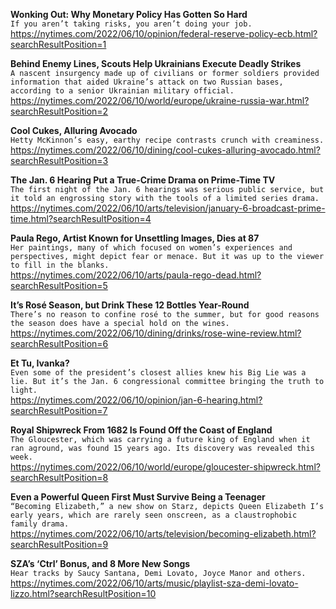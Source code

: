 **Wonking Out: Why Monetary Policy Has Gotten So Hard**\
`If you aren’t taking risks, you aren’t doing your job.`\
https://nytimes.com/2022/06/10/opinion/federal-reserve-policy-ecb.html?searchResultPosition=1

**Behind Enemy Lines, Scouts Help Ukrainians Execute Deadly Strikes**\
`A nascent insurgency made up of civilians or former soldiers provided information that aided Ukraine’s attack on two Russian bases, according to a senior Ukrainian military official.`\
https://nytimes.com/2022/06/10/world/europe/ukraine-russia-war.html?searchResultPosition=2

**Cool Cukes, Alluring Avocado**\
`Hetty McKinnon’s easy, earthy recipe contrasts crunch with creaminess.`\
https://nytimes.com/2022/06/10/dining/cool-cukes-alluring-avocado.html?searchResultPosition=3

**The Jan. 6 Hearing Put a True-Crime Drama on Prime-Time TV**\
`The first night of the Jan. 6 hearings was serious public service, but it told an engrossing story with the tools of a limited series drama.`\
https://nytimes.com/2022/06/10/arts/television/january-6-broadcast-prime-time.html?searchResultPosition=4

**Paula Rego, Artist Known for Unsettling Images, Dies at 87**\
`Her paintings, many of which focused on women’s experiences and perspectives, might depict fear or menace. But it was up to the viewer to fill in the blanks.`\
https://nytimes.com/2022/06/10/arts/paula-rego-dead.html?searchResultPosition=5

**It’s Rosé Season, but Drink These 12 Bottles Year-Round**\
`There’s no reason to confine rosé to the summer, but for good reasons the season does have a special hold on the wines.`\
https://nytimes.com/2022/06/10/dining/drinks/rose-wine-review.html?searchResultPosition=6

**Et Tu, Ivanka?**\
`Even some of the president’s closest allies knew his Big Lie was a lie. But it’s the Jan. 6 congressional committee bringing the truth to light.`\
https://nytimes.com/2022/06/10/opinion/jan-6-hearing.html?searchResultPosition=7

**Royal Shipwreck From 1682 Is Found Off the Coast of England**\
`The Gloucester, which was carrying a future king of England when it ran aground, was found 15 years ago. Its discovery was revealed this week.`\
https://nytimes.com/2022/06/10/world/europe/gloucester-shipwreck.html?searchResultPosition=8

**Even a Powerful Queen First Must Survive Being a Teenager**\
`“Becoming Elizabeth,” a new show on Starz, depicts Queen Elizabeth I’s early years, which are rarely seen onscreen, as a claustrophobic family drama.`\
https://nytimes.com/2022/06/10/arts/television/becoming-elizabeth.html?searchResultPosition=9

**SZA’s ‘Ctrl’ Bonus, and 8 More New Songs**\
`Hear tracks by Saucy Santana, Demi Lovato, Joyce Manor and others.`\
https://nytimes.com/2022/06/10/arts/music/playlist-sza-demi-lovato-lizzo.html?searchResultPosition=10

